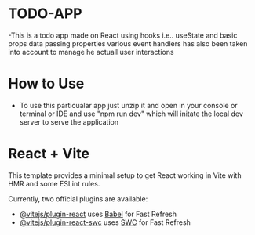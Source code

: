 # TODO-APP

-This is a todo app made on React using hooks i.e.. useState and basic props data passing properties various event handlers has also been taken into account to manage he actuall user interactions

# How to Use

- To use this particualar app just unzip it and open in your console or terminal or IDE and use "npm run dev" which will initate the local dev server to serve the application

# React + Vite

This template provides a minimal setup to get React working in Vite with HMR and some ESLint rules.

Currently, two official plugins are available:

- [@vitejs/plugin-react](https://github.com/vitejs/vite-plugin-react/blob/main/packages/plugin-react/README.md) uses [Babel](https://babeljs.io/) for Fast Refresh
- [@vitejs/plugin-react-swc](https://github.com/vitejs/vite-plugin-react-swc) uses [SWC](https://swc.rs/) for Fast Refresh
